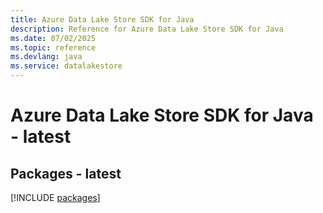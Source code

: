 ```yaml
---
title: Azure Data Lake Store SDK for Java
description: Reference for Azure Data Lake Store SDK for Java
ms.date: 07/02/2025
ms.topic: reference
ms.devlang: java
ms.service: datalakestore
---
```

# Azure Data Lake Store SDK for Java - latest
## Packages - latest
[!INCLUDE [packages](data-lake-store-index.md)]